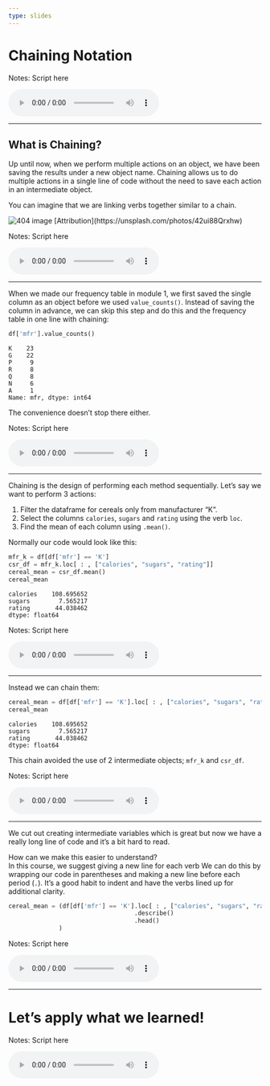 ```yaml
---
type: slides
---
```


# Chaining Notation

Notes: Script here

<html>

<audio controls >

<source src="placeholder_audio.mp3" />

</audio>

</html>

---

## What is Chaining?

Up until now, when we perform multiple actions on an object, we have
been saving the results under a new object name. Chaining allows us to
do multiple actions in a single line of code without the need to save
each action in an intermediate object.

You can imagine that we are linking verbs together similar to a chain.

<img src='module2/chainsfinal.png'  alt="404 image" />  
[Attribution](https://unsplash.com/photos/42ui88Qrxhw)

Notes: Script here

<html>

<audio controls >

<source src="placeholder_audio.mp3" />

</audio>

</html>

---

When we made our frequency table in module 1, we first saved the single
column as an object before we used `value_counts()`. Instead of saving
the column in advance, we can skip this step and do this and the
frequency table in one line with chaining:

``` python
df['mfr'].value_counts()
```

```out
K    23
G    22
P     9
R     8
Q     8
N     6
A     1
Name: mfr, dtype: int64
```

The convenience doesn’t stop there either.

Notes: Script here

<html>

<audio controls >

<source src="placeholder_audio.mp3" />

</audio>

</html>

---

Chaining is the design of performing each method sequentially. Let’s say
we want to perform 3 actions:

1.  Filter the dataframe for cereals only from manufacturer “K”.  
2.  Select the columns `calories`, `sugars` and `rating` using the verb
    `loc`.  
3.  Find the mean of each column using `.mean()`.

Normally our code would look like this:

``` python
mfr_k = df[df['mfr'] == 'K']
csr_df = mfr_k.loc[ : , ["calories", "sugars", "rating"]]
cereal_mean = csr_df.mean()
cereal_mean
```

```out
calories    108.695652
sugars        7.565217
rating       44.038462
dtype: float64
```

Notes: Script here

<html>

<audio controls >

<source src="placeholder_audio.mp3" />

</audio>

</html>

---

Instead we can chain them:

``` python
cereal_mean = df[df['mfr'] == 'K'].loc[ : , ["calories", "sugars", "rating"]].mean()
cereal_mean
```

```out
calories    108.695652
sugars        7.565217
rating       44.038462
dtype: float64
```

This chain avoided the use of 2 intermediate objects; `mfr_k` and
`csr_df`.

Notes: Script here

<html>

<audio controls >

<source src="placeholder_audio.mp3" />

</audio>

</html>

---

We cut out creating intermediate variables which is great but now we
have a really long line of code and it’s a bit hard to read.

How can we make this easier to understand?  
In this course, we suggest giving a new line for each verb We can do
this by wrapping our code in parentheses and making a new line before
each period (`.`). It’s a good habit to indent and have the verbs lined
up for additional clarity.

``` python
cereal_mean = (df[df['mfr'] == 'K'].loc[ : , ["calories", "sugars", "rating"]]
                                   .describe()
                                   .head()
              )
```

Notes: Script here

<html>

<audio controls >

<source src="placeholder_audio.mp3" />

</audio>

</html>

---

# Let’s apply what we learned\!

Notes: Script here

<html>

<audio controls >

<source src="placeholder_audio.mp3" />

</audio>

</html>
